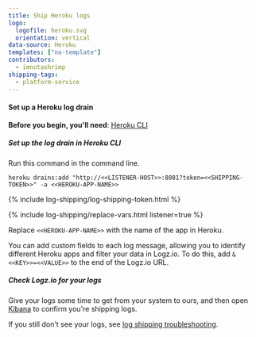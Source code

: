 ```yaml
---
title: Ship Heroku logs
logo:
  logofile: heroku.svg
  orientation: vertical
data-source: Heroku
templates: ["no-template"]
contributors:
  - imnotashrimp
shipping-tags:
  - platform-service
---
```


#### Set up a Heroku log drain

**Before you begin, you'll need**:
[Heroku CLI](https://devcenter.heroku.com/articles/heroku-cli#download-and-install)

<div class="tasklist">

##### Set up the log drain in Heroku CLI

Run this command in the command line.

```shell
heroku drains:add "http://<<LISTENER-HOST>>:8081?token=<<SHIPPING-TOKEN>>" -a <<HEROKU-APP-NAME>>
```

{% include log-shipping/log-shipping-token.html %}

{% include log-shipping/replace-vars.html listener=true %}

Replace `<<HEROKU-APP-NAME>>` with the name of the app in Heroku.

You can add custom fields to each log message, allowing you to identify different Heroku apps and filter your data in Logz.io.
To do this, add `&<<KEY>>=<<VALUE>>` to the end of the Logz.io URL.

##### Check Logz.io for your logs

Give your logs some time to get from your system to ours, and then open [Kibana](https://app.logz.io/#/dashboard/kibana) to confirm you're shipping logs.

If you still don't see your logs, see [log shipping troubleshooting]({{site.baseurl}}/user-guide/log-shipping/log-shipping-troubleshooting.html).

</div>